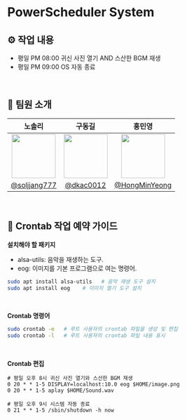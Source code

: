 #   PowerScheduler System

## ⚙ 작업 내용
- 평일 PM 08:00 귀신 사진 열기 AND 스산한 BGM 재생
- 평일 PM 09:00 OS 자동 종료
<br/>

## 👥 팀원 소개

| 노솔리 | 구동길 | 홍민영 |
|:-----------:|:-----------:|:-----------:|
| <img width="100px" src="https://avatars.githubusercontent.com/soljjang777" /> | <img width="100px" src="https://avatars.githubusercontent.com/dkac0012"/> | <img width="100px" src="https://avatars.githubusercontent.com/u/65701100?v=4"/> |
| [@soljjang777](https://github.com/soljjang777) | [@dkac0012](https://github.com/dkac0012) | [@HongMinYeong](https://github.com/HongMinYeong) |
<br/>

## 🔧 Crontab 작업 예약 가이드
**설치해야 할 패키지**  <br/>
 - alsa-utils: 음악을 재생하는 도구.
 - eog: 이미지를 기본 프로그램으로 여는 명령어.
 ```bash
sudo apt install alsa-utils   # 음악 재생 도구 설치
sudo apt install eog    # 이미지 열기 도구 설치
```
<br/>

**Crontab 명령어**
 ```bash
sudo crontab -e   # 루트 사용자의 crontab 파일을 생성 및 편집
sudo crontab -l   # 루트 사용자의 crontab 파일 내용 표시
```
<br/>

**Crontab 편집**
```crontab
# 평일 오후 8시 귀신 사진 열기와 스산한 BGM 재생
0 20 * * 1-5 DISPLAY=localhost:10.0 eog $HOME/image.png 
0 20 * * 1-5 aplay $HOME/Sound.wav

# 평일 오후 9시 시스템 자동 종료
0 21 * * 1-5 /sbin/shutdown -h now
```

